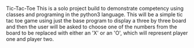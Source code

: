Tic-Tac-Toe
This is a solo project build to demonstrate competency using classes and programing
in the python3 language. This will be a simple tic tac toe game using just the base
program to display a three by three board and then the user will be asked to choose
one of the numbers from the board to be replaced with either an 'X' or an 'O', which 
will represent player one and player two.
 

